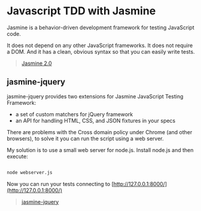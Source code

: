 Javascript TDD with Jasmine
===========================

Jasmine is a behavior-driven development framework for testing JavaScript code.

It does not depend on any other JavaScript frameworks. It does not require a DOM. And it has a clean, obvious syntax so that you can easily write tests.

> [Jasmine 2.0][Jasmine 2.0]



jasmine-jquery
--------------

jasmine-jquery provides two extensions for Jasmine JavaScript Testing Framework:

* a set of custom matchers for jQuery framework
* an API for handling HTML, CSS, and JSON fixtures in your specs

There are problems with the Cross domain policy under Chrome (and other browsers), to solve it you can run the script using a web server.

My solution is to use a small web server for node.js. Install node.js and then execute:
```sh

node webserver.js
```

Now you can run your tests connecting to [http://127.0.0.1:8000/](http://127.0.0.1:8000/)

> [jasmine-jquery][jasmine-jquery]




[Jasmine 2.0]: http://jasmine.github.io/2.0/introduction.html

[jasmine-jquery]: https://github.com/velesin/jasmine-jquery
